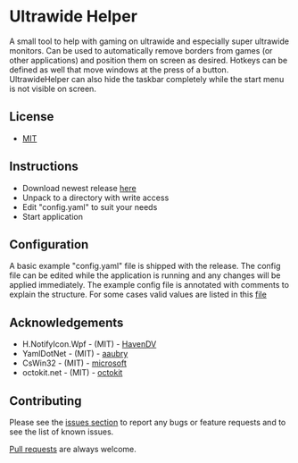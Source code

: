 # Ultrawide Helper

A small tool to help with gaming on ultrawide and especially super ultrawide monitors. Can be used to automatically remove borders from games (or other applications) and position them on screen as desired. Hotkeys can be defined as well that move windows at the press of a button. UltrawideHelper can also hide the taskbar completely while the start menu is not visible on screen.

## License

* [MIT](https://github.com/ekx/UltrawideHelper/blob/master/LICENSE)

## Instructions

* Download newest release [here](https://github.com/ekx/UltrawideHelper/releases)
* Unpack to a directory with write access
* Edit "config.yaml" to suit your needs
* Start application

## Configuration

A basic example "config.yaml" file is shipped with the release. The config file can be edited while the application is running and any changes will be applied immediately. The example config file is annotated with comments to explain the structure. For some cases valid values are listed in this [file](https://github.com/ekx/UltrawideHelper/blob/master/UltrawideHelper/Data/LookupTables.cs)

## Acknowledgements

* H.NotifyIcon.Wpf - (MIT) - [HavenDV](https://github.com/HavenDV/H.NotifyIcon.WPF)
* YamlDotNet - (MIT) - [aaubry](https://github.com/aaubry/YamlDotNet)
* CsWin32 - (MIT) - [microsoft](https://github.com/microsoft/CsWin32)
* octokit.net - (MIT) - [octokit](https://github.com/octokit/octokit.net)

## Contributing

Please see the [issues section](https://github.com/ekx/UltrawideHelper/issues) to
report any bugs or feature requests and to see the list of known issues.

[Pull requests](https://github.com/ekx/UltrawideHelper/pulls) are always welcome.